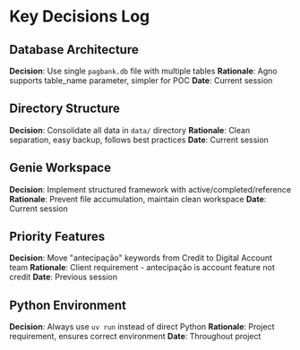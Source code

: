 # Key Decisions Log

## Database Architecture
**Decision**: Use single `pagbank.db` file with multiple tables
**Rationale**: Agno supports table_name parameter, simpler for POC
**Date**: Current session

## Directory Structure
**Decision**: Consolidate all data in `data/` directory
**Rationale**: Clean separation, easy backup, follows best practices
**Date**: Current session

## Genie Workspace
**Decision**: Implement structured framework with active/completed/reference
**Rationale**: Prevent file accumulation, maintain clean workspace
**Date**: Current session

## Priority Features
**Decision**: Move "antecipação" keywords from Credit to Digital Account team
**Rationale**: Client requirement - antecipação is account feature not credit
**Date**: Previous session

## Python Environment
**Decision**: Always use `uv run` instead of direct Python
**Rationale**: Project requirement, ensures correct environment
**Date**: Throughout project
